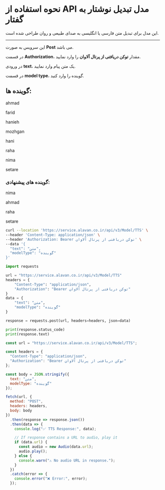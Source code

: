 # نحوه استفاده از API مدل تبدیل نوشتار به گفتار

این مدل برای تبدیل متن فارسی یا انگلیسی  به صدای طبیعی و روان طراحی شده است.

---


این سرویس به صورت **Post** می باشد.

در قسمت **Authorization**، مقدار **توکن دریافتی از پرتال آلاوان** را وارد نمایید.

در ورودی **text**، یک متن پیام وارد نمایید.

در قسمت **model type**، گوینده را وارد کنید.


گوینده ها:
---
ahmad

farid

hanieh

mozhgan

hani

raha

nima

setare

### گوینده های پیشنهادی:

nima

ahmad

raha

setare


```bash
curl --location 'https://service.alavan.co.ir/api/v3/Model/TTS' \
--header 'Content-Type: application/json' \
--header 'Authorization: Bearer توکن دریافتی از پرتال آلاوان' \
--data '{
  "text": "متن",
  "modelType": "گوینده"
}'
```

```python
import requests

url = "https://service.alavan.co.ir/api/v3/Model/TTS"
headers = {
    "Content-Type": "application/json",
    "Authorization": "Bearer توکن دریافتی از پرتال آلاوان"
}
data = {
    "text": "متن",
    "modelType": "گوینده"
}

response = requests.post(url, headers=headers, json=data)

print(response.status_code)
print(response.text)


```

```javascript
const url = "https://service.alavan.co.ir/api/v3/Model/TTS";

const headers = {
  "Content-Type": "application/json",
  "Authorization": "Bearer توکن دریافتی از پرتال آلاوان"
};

const body = JSON.stringify({
  text: "متن",
  modelType: "گوینده"
});

fetch(url, {
  method: "POST",
  headers: headers,
  body: body
})
  .then(response => response.json())
  .then(data => {
    console.log("✅ TTS Response:", data);

    // If response contains a URL to audio, play it
    if (data.url) {
      const audio = new Audio(data.url);
      audio.play();
    } else {
      console.warn("⚠️ No audio URL in response.");
    }
  })
  .catch(error => {
    console.error("❌ Error:", error);
  });

```
